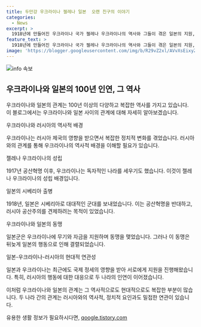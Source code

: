 ```yaml
---
title: 두만강 우크라이나 젤레나 일본  오랜 친구의 이야기
categories:
  - News
excerpt: >
  1918년에 만들어진 우크라이나 국가 젤레나 우크라이나의 역사와 그들이 겪은 일본의 지원, 일본군의 시베리아 출병 등에 대한 내용입니다. 100년을 넘는 우크라이나와 일본의 인연이 최근 일본이 우크라이나를 지원하는데 영향을 미치고 있으며, 러시아의 우크라이나 침공으로 인해 러시아와 일본 간의 갈등도 촉발되고 있는 상황입니다. 이러한 사건들이 극동의 일본과 유럽의 우크라이나를 지리적으로 가까운 나라들로 만들어가고 있습니다.
feature_text: >
  1918년에 만들어진 우크라이나 국가 젤레나 우크라이나의 역사와 그들이 겪은 일본의 지원, 일본군의 시베리아 출병 등에 대한 내용입니다. 100년을 넘는 우크라이나와 일본의 인연이 최근 일본이 우크라이나를 지원하는데 영향을 미치고 있으며, 러시아의 우크라이나 침공으로 인해 러시아와 일본 간의 갈등도 촉발되고 있는 상황입니다. 이러한 사건들이 극동의 일본과 유럽의 우크라이나를 지리적으로 가까운 나라들로 만들어가고 있습니다.
image: 'https://blogger.googleusercontent.com/img/b/R29vZ2xl/AVvXsEixyZcFfHzMRdzZMjFBmAUKJYCLCGyLL1o632UiGVXcaFdKo_bkvkuCioo0uUKlGfBVcT3P84aROyZIXSBEx3Aw5nCQ3pTgDom1WDC4m8eifvWiAmWEEVb4x6G_l8C0QH225ldMjyaFvpxGEBGNO37VmDTDMHGhJPq73UglMfDca1-0aw/s1600/blogspot.png'
---
```


<p><img src="https://blogger.googleusercontent.com/img/b/R29vZ2xl/AVvXsEixyZcFfHzMRdzZMjFBmAUKJYCLCGyLL1o632UiGVXcaFdKo_bkvkuCioo0uUKlGfBVcT3P84aROyZIXSBEx3Aw5nCQ3pTgDom1WDC4m8eifvWiAmWEEVb4x6G_l8C0QH225ldMjyaFvpxGEBGNO37VmDTDMHGhJPq73UglMfDca1-0aw/s1600/blogspot.png" alt="info 속보" /></p>

<h2 data-ke-size="size26">우크라이나와 일본의 100년 인연, 그 역사</h2>

<p>우크라이나와 일본의 관계는 100년 이상의 다양하고 복잡한 역사를 가지고 있습니다. 이 블로그에서는 우크라이나와 일본 사이의 관계에 대해 자세히 알아보겠습니다.</p>

<p data-ke-size="size16">우크라이나와 러시아의 역사적 배경</p>

<p>우크라이나는 러시아 제국의 영향을 받으면서 복잡한 정치적 변화를 겪었습니다. 러시아와의 관계를 통해 우크라이나의 역사적 배경을 이해할 필요가 있습니다. </p>

<p data-ke-size="size16">젤레나 우크라이나의 성립</p>

<p>1917년 공산혁명 이후, 우크라이나는 독자적인 나라를 세우기도 했습니다. 이것이 젤레나 우크라이나의 성립 배경입니다.</p>

<p data-ke-size="size16">일본의 시베리아 출병</p>

<p>1918년, 일본은 시베리아로 대대적인 군대를 보내었습니다. 이는 공산혁명을 반대하고, 러시아 공산주의를 견제하려는 목적이 있었습니다.</p>

<p data-ke-size="size16">우크라이나와 일본의 동맹</p>

<p>일본군은 우크라이나에 무기와 자금을 지원하며 동맹을 맺었습니다. 그러나 이 동맹은 뒤늦게 일본의 행동으로 인해 결렬되었습니다.</p>

<p data-ke-size="size16">일본-우크라이나-러시아의 현대적 연관성</p>

<p>일본과 우크라이나는 최근에도 국제 정세의 영향을 받아 서로에게 지원을 진행해왔습니다. 특히, 러시아의 행동에 대한 대응으로 두 나라의 인연이 이어졌습니다.</p>

<p>이처럼 우크라이나와 일본의 관계는 그 역사적으로도 현대적으로도 복잡한 부분이 많습니다. 두 나라 간의 관계는 러시아와의 역사적, 정치적 요인과도 밀접한 연관이 있습니다.</p>
유용한 생활 정보가 필요하시다면, <a href="https://qoogle.tistory.com" rel="dofollow">qoogle.tistory.com</a>


